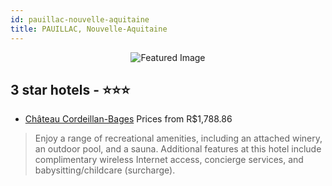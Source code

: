 ```yaml
---
id: pauillac-nouvelle-aquitaine
title: PAUILLAC, Nouvelle-Aquitaine
---
```


<center><img src="https://i.travelapi.com/hotels/1000000/570000/565800/565776/30b5ace2_z.jpg" alt="Featured Image" /></center>


##  3 star hotels - ⭐️⭐️⭐️

-    [Château Cordeillan-Bages](https://us.hurb.com/hotels/pauillac/chateau-cordeillan-bages-JNP-JP415483?cmp=18055) Prices from R$1,788.86
   > Enjoy a range of recreational amenities, including an attached winery, an outdoor pool, and a sauna. Additional features at this hotel include complimentary wireless Internet access, concierge services, and babysitting/childcare (surcharge).
